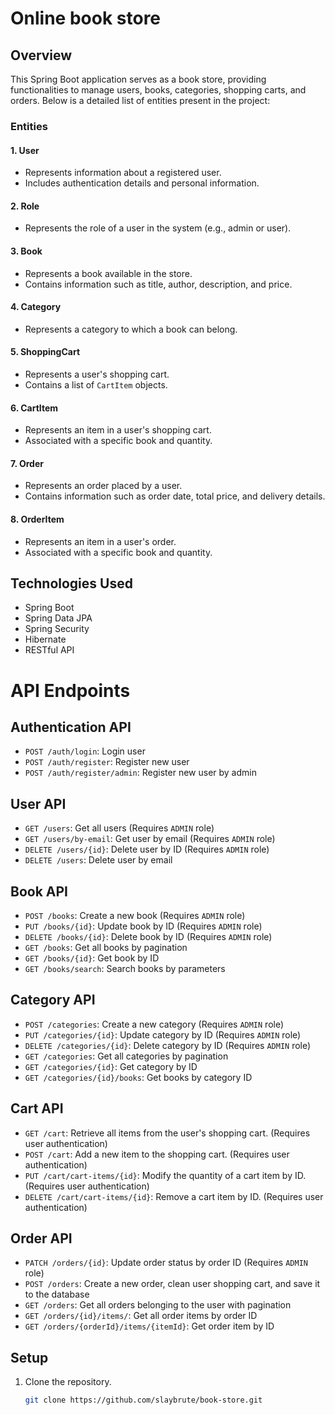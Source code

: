 # Online book store

## Overview

This Spring Boot application serves as a book store, providing functionalities to manage users, books, categories, shopping carts, and orders. Below is a detailed list of entities present in the project:

### Entities

#### 1. User
- Represents information about a registered user.
- Includes authentication details and personal information.

#### 2. Role
- Represents the role of a user in the system (e.g., admin or user).

#### 3. Book
- Represents a book available in the store.
- Contains information such as title, author, description, and price.

#### 4. Category
- Represents a category to which a book can belong.

#### 5. ShoppingCart
- Represents a user's shopping cart.
- Contains a list of `CartItem` objects.

#### 6. CartItem
- Represents an item in a user's shopping cart.
- Associated with a specific book and quantity.

#### 7. Order
- Represents an order placed by a user.
- Contains information such as order date, total price, and delivery details.

#### 8. OrderItem
- Represents an item in a user's order.
- Associated with a specific book and quantity.

## Technologies Used
- Spring Boot
- Spring Data JPA
- Spring Security
- Hibernate
- RESTful API

# API Endpoints

## Authentication API

- `POST /auth/login`: Login user
- `POST /auth/register`: Register new user
- `POST /auth/register/admin`: Register new user by admin

## User API

- `GET /users`: Get all users (Requires `ADMIN` role)
- `GET /users/by-email`: Get user by email (Requires `ADMIN` role)
- `DELETE /users/{id}`: Delete user by ID (Requires `ADMIN` role)
- `DELETE /users`: Delete user by email

## Book API

- `POST /books`: Create a new book (Requires `ADMIN` role)
- `PUT /books/{id}`: Update book by ID (Requires `ADMIN` role)
- `DELETE /books/{id}`: Delete book by ID (Requires `ADMIN` role)
- `GET /books`: Get all books by pagination
- `GET /books/{id}`: Get book by ID
- `GET /books/search`: Search books by parameters

## Category API

- `POST /categories`: Create a new category (Requires `ADMIN` role)
- `PUT /categories/{id}`: Update category by ID (Requires `ADMIN` role)
- `DELETE /categories/{id}`: Delete category by ID (Requires `ADMIN` role)
- `GET /categories`: Get all categories by pagination
- `GET /categories/{id}`: Get category by ID
- `GET /categories/{id}/books`: Get books by category ID

## Cart API

- `GET /cart`: Retrieve all items from the user's shopping cart. (Requires user authentication)
- `POST /cart`: Add a new item to the shopping cart. (Requires user authentication)
- `PUT /cart/cart-items/{id}`: Modify the quantity of a cart item by ID. (Requires user authentication)
- `DELETE /cart/cart-items/{id}`: Remove a cart item by ID. (Requires user authentication)

## Order API

- `PATCH /orders/{id}`: Update order status by order ID (Requires `ADMIN` role)
- `POST /orders`: Create a new order, clean user shopping cart, and save it to the database
- `GET /orders`: Get all orders belonging to the user with pagination
- `GET /orders/{id}/items/`: Get all order items by order ID
- `GET /orders/{orderId}/items/{itemId}`: Get order item by ID

## Setup

1. Clone the repository.
   ```bash
   git clone https://github.com/slaybrute/book-store.git
